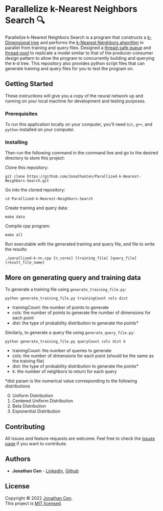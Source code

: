 # Parallelize k-Nearest Neighbors Search 🔍

Parallelize k-Nearest Neighbors Search is a program that constructs a [k-Dimensional tree](https://en.wikipedia.org/wiki/K-d_tree) and performs the [k-Nearest Neighbors algorithm](https://en.wikipedia.org/wiki/K-nearest_neighbors_algorithm) in parallel from training and query files. Designed a [thread-safe queue](https://www.educba.com/c-thread-safe-queue/) and [thread-pool](https://en.wikipedia.org/wiki/Thread_pool) to replicate a model similar to that of the producer-consumer design pattern to allow the program to concurrently building and querying the k-d tree. This repository also provides python script files that can generate training and query files for you to test the program on.

## Getting Started

These instructions will give you a copy of the neural network up and running on
your local machine for development and testing purposes.

### Prerequisites

To run this application locally on your computer, you'll need `Git`, `g++`, and `python` installed on your computer.

### Installing

Then run the following command in the command line and go to the desired directory to store this project:

Clone this repository:

    git clone https://github.com/JonathanCen/Parallized-k-Nearest-Neighbors-Search.git

Go into the cloned repository:

```
cd Parallized-k-Nearest-Neighbors-Search
```

Create training and query data:

```
make data
```

Compile cpp program:

```
make all
```

Run executable with the generated training and query file, and file to write the results:

```
./parallized-k-nn.cpp [n_cores] [training_file] [query_file] [result_file_name]
```

## More on generating query and training data

To generate a training file using `generate_training_file.py`:

```
python generate_training_file.py trainingCount cols dist
```

- trainingCount: the number of points to generate
- cols: the number of points to generate the number of dimensions for each point
- dist: the type of probability distribution to generate the points\*

Similarly, to generate a query file using `generate_query_file.py`:

```
python generate_training_file.py queryCount cols dist k
```

- trainingCount: the number of queries to generate
- cols: the number of dimensions for each point (should be the same as the training file)
- dist: the type of probability distribution to generate the points\*
- k: the number of neighbors to return for each query

\*dist param is the numerical value corresponding to the following distributions

0. Uniform Distribution
1. Centered Uniform Distribution
2. Beta Distribution
3. Exponential Distribution

## Contributing

All issues and feature requests are welcome.
Feel free to check the [issues page](https://github.com/JonathanCen/Parallized-k-Nearest-Neighbors-Search/issues) if you want to contribute.

## Authors

- **Jonathan Cen** - [LinkedIn](https://www.linkedin.com/in/jonathancen/), [Github](https://github.com/JonathanCen)

## License

Copyright © 2022 [Jonathan Cen](<ADD PERSONAL WEBSITE LINK>).\
This project is [MIT licensed](https://github.com/JonathanCen/Parallized-k-Nearest-Neighbors-Search/blob/main/LICENSE).
